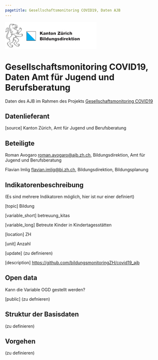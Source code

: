 ```yaml
---
pagetitle: Gesellschaftsmonitoring COVID19, Daten AJB
---
```


![](https://github.com/bildungsmonitoringZH/covid19_edu_mindsteps/raw/master/assets/ktzh_bi_logo_de-300x88.jpg)

# Gesellschaftsmonitoring COVID19, Daten Amt für Jugend und Berufsberatung

Daten des AJB im Rahmen des Projekts [Gesellschaftsmonitoring COVID19](https://statistikzh.github.io/covid19monitoring/)

## Datenlieferant

[source] Kanton Zürich, Amt für Jugend und Berufsberatung

## Beteiligte

Roman Avogaro <roman.avogaro@ajb.zh.ch>, Bildungsdirektion, Amt für Jugend und Berufsberatung

Flavian Imlig <flavian.imlig@bi.zh.ch>, Bildungsdirektion, Bildungsplanung

## Indikatorenbeschreibung

(Es sind mehrere Indikatoren möglich, hier ist nur einer definiert)

[topic] Bildung

[variable_short] betreuung_kitas

[variable_long] Betreute Kinder in Kindertagesstätten

[location] ZH

[unit] Anzahl

[update] (zu definieren)

[description] https://github.com/bildungsmonitoringZH/covid19_ajb

## Open data 

Kann die Variable OGD gestellt werden?

[public] (zu defnieren)

## Struktur der Basisdaten

(zu definieren)

## Vorgehen

(zu definieren)